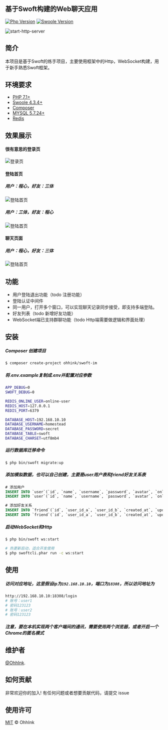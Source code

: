 ## 基于Swoft构建的Web聊天应用

[![Php Version](https://img.shields.io/badge/php-%3E=7.1-brightgreen.svg?maxAge=2592000)](https://secure.php.net/)
[![Swoole Version](https://img.shields.io/badge/swoole-%3E=4.4.1-brightgreen.svg?maxAge=2592000)](https://github.com/swoole/swoole-src)

![start-http-server](http://pic.ohh.ink/swoft/8.png)


## 简介

本项目是基于Swoft的练手项目，主要使用框架中的Http，WebSocket构建，用于新手熟悉Swoft框架。

## 环境要求

- [PHP 7.1+](https://github.com/php/php-src/releases)
- [Swoole 4.3.4+](https://github.com/swoole/swoole-src/releases)
- [Composer](https://getcomposer.org/)
- [MYSQL 5.7.24+](https://www.mysql.com/cn/downloads/)
- [Redis](https://redis.io/)

## 效果展示
#### 很有意思的登录页
![登录页](http://pic.ohh.ink/swoft/1.png)

#### 登陆首页
##### 用户：程心，好友：三体
![登陆首页](http://pic.ohh.ink/swoft/4.png)
##### 用户：三体，好友：程心
![登陆首页](http://pic.ohh.ink/swoft/5.png)

#### 聊天页面
##### 用户：程心，好友：三体
![登陆首页](http://pic.ohh.ink/swoft/7.png)

## 功能

- 用户登陆退出功能（todo 注册功能）
- 登陆认证中间件
- 同一用户，打开多个窗口，可以实现聊天记录同步接受，即支持多端登陆。
- 好友列表（todo 新增好友功能）
- WebSocket端已支持群聊功能（todo Http端需要做逻辑和界面处理）

## 安装
##### Composer 创建项目
```bash
$ composer create-project ohhink/swoft-im 
```
##### 将.env.example复制成.env并配置对应参数
```bash
APP_DEBUG=0
SWOFT_DEBUG=0

REDIS_ONLINE_USER=online-user
REDIS_HOST=127.0.0.1
REDIS_PORT=6379

DATABASE_HOST=192.168.10.10
DATABASE_USERNAME=homestead
DATABASE_PASSWORD=secret
DATABASE_TABLE=swoft
DATABASE_CHARSET=utf8mb4
```
##### 运行数据库迁移命令
```bash
$ php bin/swoft migrate:up
```
##### 添加模拟数据，也可以自己创建，主要是user用户表和friend好友关系表
```sql
# 添加用户
INSERT INTO `user`(`id`, `name`, `username`, `password`, `avatar`, `online`, `created_at`, `updated_at`) VALUES (1, '程心', 'user1', '2bbff72ba88f1c6a17f43819b09806ac', '/image/avatar2.jpg', 0, NULL, NULL);
INSERT INTO `user`(`id`, `name`, `username`, `password`, `avatar`, `online`, `created_at`, `updated_at`) VALUES (2, '三体', 'user2', '2bbff72ba88f1c6a17f43819b09806ac', '/image/avatar1.jpg', 0, NULL, NULL);

# 添加好友关系
INSERT INTO `friend`(`id`, `user_id_a`, `user_id_b`, `created_at`, `updated_at`) VALUES (1, 1, 2, NULL, NULL);
INSERT INTO `friend`(`id`, `user_id_a`, `user_id_b`, `created_at`, `updated_at`) VALUES (2, 2, 1, NULL, NULL);

```
##### 启动WebSocket和Http
```bash
$ php bin/swoft ws:start

# 热更新启动，适合开发使用
$ php swoftcli.phar run -c ws:start
```

## 使用
##### 访问对应地址，这里假设ip为`192.168.10.10`，端口为`18308`，所以访问地址为
```bash
http://192.168.10.10:18308/login
# 账号：user1
# 密码123123
# 账号：user2
# 密码123123
```
##### 注意，要在本机实现两个客户端间的通讯，需要使用两个浏览器，或者开启一个Chrome的匿名模式

## 维护者

[@OhhInk](https://github.com/ouhaohan8023).

## 如何贡献

非常欢迎你的加入! 有任何问题或者想要贡献代码，请提交 issue

## 使用许可

[MIT](LICENSE) © OhhInk
